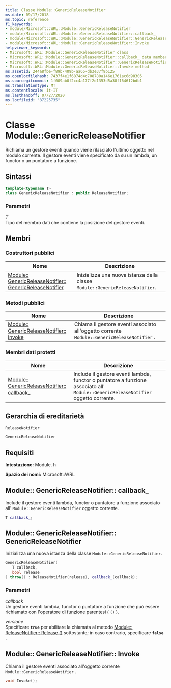 ```yaml
---
title: Classe Module::GenericReleaseNotifier
ms.date: 09/17/2018
ms.topic: reference
f1_keywords:
- module/Microsoft::WRL::Module::GenericReleaseNotifier
- module/Microsoft::WRL::Module::GenericReleaseNotifier::callback_
- module/Microsoft::WRL::Module::GenericReleaseNotifier::GenericReleaseNotifier
- module/Microsoft::WRL::Module::GenericReleaseNotifier::Invoke
helpviewer_keywords:
- Microsoft::WRL::Module::GenericReleaseNotifier class
- Microsoft::WRL::Module::GenericReleaseNotifier::callback_ data member
- Microsoft::WRL::Module::GenericReleaseNotifier::GenericReleaseNotifier, constructor
- Microsoft::WRL::Module::GenericReleaseNotifier::Invoke method
ms.assetid: 244a8fbe-f89b-409b-aa65-db3e37f9b125
ms.openlocfilehash: 7437f4e1f6874d4c708780a146e1761ac6d98305
ms.sourcegitcommit: 1f009ab0f2cc4a177f2d1353d5a38f164612bdb1
ms.translationtype: MT
ms.contentlocale: it-IT
ms.lasthandoff: 07/27/2020
ms.locfileid: "87225735"
---
```

# <a name="modulegenericreleasenotifier-class"></a>Classe Module::GenericReleaseNotifier

Richiama un gestore eventi quando viene rilasciato l'ultimo oggetto nel modulo corrente. Il gestore eventi viene specificato da su un lambda, un functor o un puntatore a funzione.

## <a name="syntax"></a>Sintassi

```cpp
template<typename T>
class GenericReleaseNotifier : public ReleaseNotifier;
```

### <a name="parameters"></a>Parametri

*T*<br/>
Tipo del membro dati che contiene la posizione del gestore eventi.

## <a name="members"></a>Membri

### <a name="public-constructors"></a>Costruttori pubblici

Nome                                                                                                     | Descrizione
-------------------------------------------------------------------------------------------------------- | -------------------------------------------------------------------------
[Module:: GenericReleaseNotifier:: GenericReleaseNotifier](#genericreleasenotifier-genericreleasenotifier) | Inizializza una nuova istanza della classe `Module::GenericReleaseNotifier`.

### <a name="public-methods"></a>Metodi pubblici

Nome                                                                     | Descrizione
------------------------------------------------------------------------ | --------------------------------------------------------------------------------------------
[Module:: GenericReleaseNotifier:: Invoke](#genericreleasenotifier-invoke) | Chiama il gestore eventi associato all'oggetto corrente `Module::GenericReleaseNotifier` .

### <a name="protected-data-members"></a>Membri dati protetti

Nome                                                                          | Descrizione
----------------------------------------------------------------------------- | ------------------------------------------------------------------------------------------------------------------------------------
[Module:: GenericReleaseNotifier:: callback_](#genericreleasenotifier-callback) | Include il gestore eventi lambda, functor o puntatore a funzione associato all' `Module::GenericReleaseNotifier` oggetto corrente.

## <a name="inheritance-hierarchy"></a>Gerarchia di ereditarietà

`ReleaseNotifier`

`GenericReleaseNotifier`

## <a name="requirements"></a>Requisiti

**Intestazione:** Module. h

**Spazio dei nomi:** Microsoft::WRL

## <a name="modulegenericreleasenotifiercallback_"></a><a name="genericreleasenotifier-callback"></a>Module:: GenericReleaseNotifier:: callback_

Include il gestore eventi lambda, functor o puntatore a funzione associato all' `Module::GenericReleaseNotifier` oggetto corrente.

```cpp
T callback_;
```

## <a name="modulegenericreleasenotifiergenericreleasenotifier"></a><a name="genericreleasenotifier-genericreleasenotifier"></a>Module:: GenericReleaseNotifier:: GenericReleaseNotifier

Inizializza una nuova istanza della classe `Module::GenericReleaseNotifier`.

```cpp
GenericReleaseNotifier(
   T callback,
   bool release
) throw() : ReleaseNotifier(release), callback_(callback);
```

### <a name="parameters"></a>Parametri

*callback*<br/>
Un gestore eventi lambda, functor o puntatore a funzione che può essere richiamato con l'operatore di funzione parentesi ( `()` ).

*versione*<br/>
Specificare **`true`** per abilitare la chiamata al metodo [Module:: ReleaseNotifier:: Release ()](module-releasenotifier-class.md#releasenotifier-release) sottostante; in caso contrario, specificare **`false`** .

## <a name="modulegenericreleasenotifierinvoke"></a><a name="genericreleasenotifier-invoke"></a>Module:: GenericReleaseNotifier:: Invoke

Chiama il gestore eventi associato all'oggetto corrente `Module::GenericReleaseNotifier` .

```cpp
void Invoke();
```
